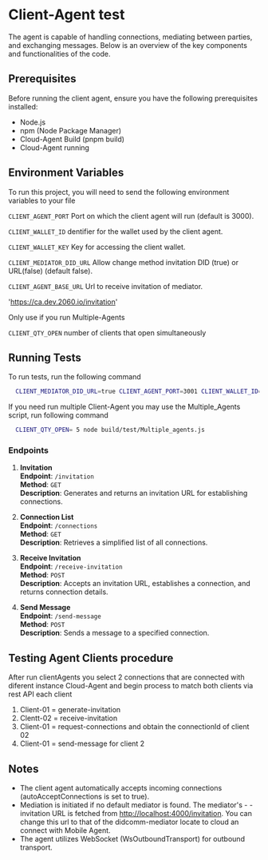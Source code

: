 # Client-Agent test

The agent is capable of handling connections, mediating between parties, and exchanging messages. Below is an overview of the key components and functionalities of the code.

## Prerequisites

Before running the client agent, ensure you have the following prerequisites installed:

- Node.js
- npm (Node Package Manager)
- Cloud-Agent Build (pnpm build)
- Cloud-Agent running

## Environment Variables

To run this project, you will need to send the following environment variables to your file

`CLIENT_AGENT_PORT` Port on which the client agent will run (default is 3000).

`CLIENT_WALLET_ID` dentifier for the wallet used by the client agent.

`CLIENT_WALLET_KEY` Key for accessing the client wallet.

`CLIENT_MEDIATOR_DID_URL` Allow change method invitation DID (true) or URL(false) (default false).

`CLIENT_AGENT_BASE_URL` Url to receive invitation of mediator.

'<https://ca.dev.2060.io/invitation>'

Only use if you run Multiple-Agents

`CLIENT_QTY_OPEN` number of clients that open simultaneously

## Running Tests

To run tests, run the following command

```bash
  CLIENT_MEDIATOR_DID_URL=true CLIENT_AGENT_PORT=3001 CLIENT_WALLET_ID=client-001 node ./build/test/Client-Agent/ClientAgent.js
```

If you need run multiple Client-Agent you may use the Multiple_Agents script, run following command

```bash
  CLIENT_QTY_OPEN= 5 node build/test/Multiple_agents.js
```

### Endpoints

1. **Invitation**  
   **Endpoint**: `/invitation`  
   **Method**: `GET`  
   **Description**: Generates and returns an invitation URL for establishing connections.

1. **Connection List**  
   **Endpoint**: `/connections`  
   **Method**: `GET`  
   **Description**: Retrieves a simplified list of all connections.

1. **Receive Invitation**  
   **Endpoint**: `/receive-invitation`  
   **Method**: `POST`  
   **Description**: Accepts an invitation URL, establishes a connection, and returns connection details.

1. **Send Message**  
   **Endpoint**: `/send-message`  
   **Method**: `POST`  
   **Description**: Sends a message to a specified connection.

## Testing Agent Clients procedure

After run clientAgents you select 2 connections that are connected with diferent instance Cloud-Agent and begin process to match both clients via rest API each client

1. Client-01 = generate-invitation
2. Clentt-02 = receive-invitation
3. Client-01 = request-connections and obtain the connectionId of client 02
4. Client-01 = send-message for client 2

## Notes

- The client agent automatically accepts incoming connections (autoAcceptConnections is set to true).
- Mediation is initiated if no default mediator is found. The mediator's - - invitation URL is fetched from <http://localhost:4000/invitation>. You can change this url to that of the didcomm-mediator locate to cloud an connect with Mobile Agent.
- The agent utilizes WebSocket (WsOutboundTransport) for outbound transport.
